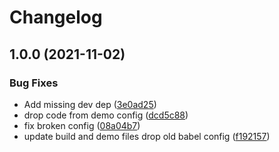 # Changelog

## 1.0.0 (2021-11-02)


### Bug Fixes

* Add missing dev dep ([3e0ad25](https://www.github.com/kissmybutton/motorcortex-youtube/commit/3e0ad251dccd7e6d70cd1d3c04d4d966b58278f2))
* drop code from demo config ([dcd5c88](https://www.github.com/kissmybutton/motorcortex-youtube/commit/dcd5c888e8fef9d9c240efc0d715689d9d585aea))
* fix broken config ([08a04b7](https://www.github.com/kissmybutton/motorcortex-youtube/commit/08a04b7ea104365a8068545fa78022ff43825692))
* update build and demo files drop old babel config ([f192157](https://www.github.com/kissmybutton/motorcortex-youtube/commit/f19215796c1c17adf04dfc439eac723fd319433b))
